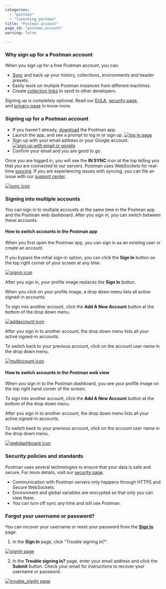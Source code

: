 ```yaml
---
categories:
  - "postman"
  - "launching_postman"
title: "Postman account"
page_id: "postman_account"
warning: false

---
```


### Why sign up for a Postman account

When you sign up for a free Postman account, you can:

   *   <a href="docs/postman/launching_postman/syncing" target="_blank">Sync</a> and back up your history, collections, environments and header presets.
   *   Easily work on multiple Postman instances from different machines.
   *   Create <a href="https://www.getpostman.com/docs/postman/collections/sharing_collections" target="_blank">collection links</a> to send to other developers.

Signing up is completely optional. Read our <a href="https://www.getpostman.com/licenses/postman_base_app" target="_blank">EULA</a>, <a href="https://www.getpostman.com/security" target="_blank">security page</a>, and <a href="https://www.getpostman.com/licenses/privacy" target="_blank">privacy page</a>
to know more.



### Signing up for a Postman account

*   If you haven't already, <a href="https://www.getpostman.com/apps" target="_blank">download</a> the Postman app.
*   Launch the app, and see a prompt to log in or sign up.
    [![log in page](https://s3.amazonaws.com/postman-static-getpostman-com/postman-docs/59135838.png)](https://s3.amazonaws.com/postman-static-getpostman-com/postman-docs/59135838.png)  
*   Sign up with your email address or your Google account.
    [![sign up with email or google](https://s3.amazonaws.com/postman-static-getpostman-com/postman-docs/signUp.png)](https://s3.amazonaws.com/postman-static-getpostman-com/postman-docs/signUp.png)  
*   Confirm your email and you are good to go.

Once you are logged in, you will see the **IN SYNC** icon at the top telling you that you are connected to our servers. Postman uses WebSockets for real-time [syncing](/docs/postman/launching_postman/syncing). If you are experiencing issues with syncing, you can file an issue with our [support center]({{site.pm.support_center}}).

[![sync icon](https://s3.amazonaws.com/postman-static-getpostman-com/postman-docs/insync_postmanAcct.png)](https://s3.amazonaws.com/postman-static-getpostman-com/postman-docs/insync_postmanAcct.png)


### Signing into multiple accounts

You can sign in to multiple accounts at the same time in the Postman app and the Postman web dashboard. After you sign in, you can switch between these accounts. 

#### How to switch accounts in the Postman app 
When you first open the Postman app, you can sign in as an existing user or create an account. 

If you bypass the initial sign-in option, you can click the **Sign In** button on the top right corner of your screen at any time.

[![signin icon](https://s3.amazonaws.com/postman-static-getpostman-com/postman-docs/switchAccts_signIn_white.png)](https://s3.amazonaws.com/postman-static-getpostman-com/postman-docs/switchAccts_signIn_white.png)

After you sign in, your profile image replaces the **Sign In** button. 

When you click on your profile image, a drop down menu lists all active signed-in accounts. 

To sign into another account, click the **Add A New Account** button at the bottom of the drop down menu.

[![addaccount icon](https://s3.amazonaws.com/postman-static-getpostman-com/postman-docs/switch_addAccount_white.png)](https://s3.amazonaws.com/postman-static-getpostman-com/postman-docs/switch_addAccount_white.png)

After you sign in to another account, the drop down menu lists all your active signed-in accounts.

To switch back to your previous account, click on the account user name in the drop down menu.

[![multiccount icon](https://s3.amazonaws.com/postman-static-getpostman-com/postman-docs/switch_multiAccounts_white.png)](https://s3.amazonaws.com/postman-static-getpostman-com/postman-docs/switch_multiAccounts_white.png)

#### How to switch accounts in the Postman web view
When you sign in to the Postman dashboard, you see your profile image on the top right hand corner of the screen.  

To sign into another account, click the **Add A New Account** button at the bottom of the drop down menu.

After you sign in to another account, the drop down menu lists all your active signed-in accounts.

To switch back to your previous account, click on the account user name in the drop down menu.

[![webdashboard icon](https://s3.amazonaws.com/postman-static-getpostman-com/postman-docs/switchProfiles_webDashboard.png)](https://s3.amazonaws.com/postman-static-getpostman-com/postman-docs/switchProfiles_webDashboard.png)

### Security policies and standards

Postman uses several technologies to ensure that your data is safe and secure. For more details, visit our <a href="https://www.getpostman.com/security" target="_blank">security page</a>.

   *   Communication with Postman servers only happens through HTTPS and Secure WebSockets.
   *   Environment and global variables are encrypted so that only you can view them.
   *   You can turn off sync any time and still use Postman.

### Forgot your username or password?

You can recover your username or reset your password from the <a href="https://identity.getpostman.com/login?continue=https%3A%2F%2Fapp.getpostman.com%2Fdashboard&addAccount=1" target="_blank">**Sign In**</a> page. 

1. In the **Sign In** page, click “Trouble signing in?”.

[![signIn page](https://s3.amazonaws.com/postman-static-getpostman-com/postman-docs/signIn_reset2.png)](https://s3.amazonaws.com/postman-static-getpostman-com/postman-docs/signIn_reset2.png)

2. In the **Trouble signing in?** page, enter your email address and click the **Submit** button.
   Check your email for instructions to recover your username or password.
   
[![trouble_signIn page](https://s3.amazonaws.com/postman-static-getpostman-com/postman-docs/trouble_signingIn.png)](https://s3.amazonaws.com/postman-static-getpostman-com/postman-docs/trouble_signingIn.png)







